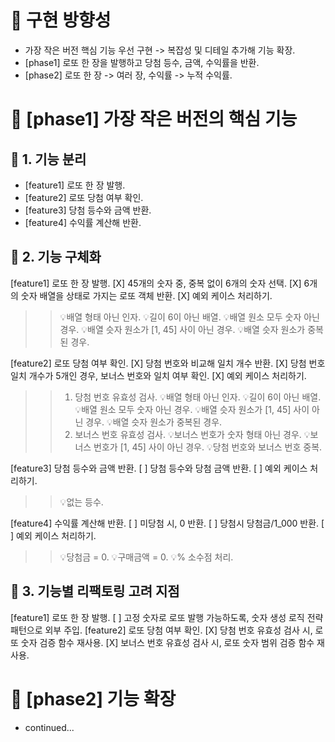 # 📍 구현 방향성

- 가장 작은 버전 핵심 기능 우선 구현 -> 복잡성 및 디테일 추가해 기능 확장.
- [phase1] 로또 한 장을 발행하고 당첨 등수, 금액, 수익률을 반환.
- [phase2] 로또 한 장 -> 여러 장, 수익률 -> 누적 수익률.

# 📍 [phase1] 가장 작은 버전의 핵심 기능

## 🎯 1. 기능 분리

- [feature1] 로또 한 장 발행.
- [feature2] 로또 당첨 여부 확인.
- [feature3] 당첨 등수와 금액 반환.
- [feature4] 수익률 계산해 반환.

## 📝 2. 기능 구체화

[feature1] 로또 한 장 발행.
[X] 45개의 숫자 중, 중복 없이 6개의 숫자 선택.
[X] 6개의 숫자 배열을 상태로 가지는 로또 객체 반환.
[X] 예외 케이스 처리하기.

> > 💡배열 형태 아닌 인자.
> > 💡길이 6이 아닌 배열.
> > 💡배열 원소 모두 숫자 아닌 경우.
> > 💡배열 슷자 원소가 [1, 45] 사이 아닌 경우.
> > 💡배열 슷자 원소가 중복된 경우.

[feature2] 로또 당첨 여부 확인.
[X] 당첨 번호와 비교해 일치 개수 반환.
[X] 당첨 번호 일치 개수가 5개인 경우, 보너스 번호와 일치 여부 확인.
[X] 예외 케이스 처리하기.

> > 1.  당첨 번호 유효성 검사.
> >     💡배열 형태 아닌 인자.
> >     💡길이 6이 아닌 배열.
> >     💡배열 원소 모두 숫자 아닌 경우.
> >     💡배열 슷자 원소가 [1, 45] 사이 아닌 경우.
> >     💡배열 슷자 원소가 중복된 경우.
> > 2.  보너스 번호 유효성 검사.
> >     💡보너스 번호가 숫자 형태 아닌 경우.
> >     💡보너스 번호가 [1, 45] 사이 아닌 경우.
> >     💡당첨 번호와 보너스 번호 중복.

[feature3] 당첨 등수와 금액 반환.
[ ] 당첨 등수와 당첨 금액 반환.
[ ] 예외 케이스 처리하기.

> > 💡없는 등수.

[feature4] 수익률 계산해 반환.
[ ] 미당첨 시, 0 반환.
[ ] 당첨시 당첨금/1_000 반환.
[ ] 예외 케이스 처리하기.

> > 💡당첨금 = 0.
> > 💡구매금액 = 0.
> > 💡% 소수점 처리.

## 🔧 3. 기능별 리팩토링 고려 지점

[feature1] 로또 한 장 발행.
[ ] 고정 숫자로 로또 발행 가능하도록, 숫자 생성 로직 전략 패턴으로 외부 주입.
[feature2] 로또 당첨 여부 확인.
[X] 당첨 번호 유효성 검사 시, 로또 숫자 검증 함수 재사용.
[X] 보너스 번호 유효성 검사 시, 로또 숫자 범위 검증 함수 재사용.

# 📍 [phase2] 기능 확장

- continued...
